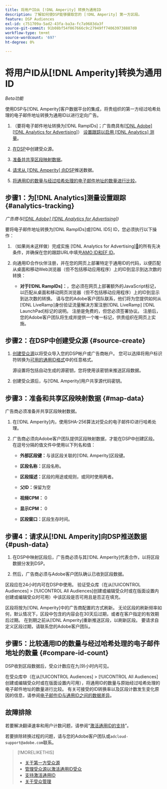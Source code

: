 ```yaml
---
title: 将用户ID从 [!DNL Amperity] 转换为通用ID
description: 了解如何使DSP能够摄取您的 [!DNL Amperity] 第一方区段。
feature: DSP Audiences
exl-id: c751709a-5ad2-43fa-ba3a-fc7a9683da3f
source-git-commit: 91b08bf54f067666c9c27949ff740639738887d0
workflow-type: tm+mt
source-wordcount: '697'
ht-degree: 0%

---
```


# 将用户ID从[!DNL Amperity]转换为通用ID

*Beta功能*

使用DSP与[!DNL Amperity]客户数据平台的集成，将贵组织的第一方经过哈希处理的电子邮件地址转换为通用ID以进行定向广告。

1. （要将电子邮件地址转换为[!DNL RampIDs]<!-- or [!DNL ID5] IDs -->；广告商具有[[!DNL Adobe] [!DNL Analytics for Advertising]](/help/integrations/analytics/overview.md)） [设置跟踪以启用 [!DNL Analytics] 测量](#analytics-tracking)。

1. [在DSP](#source-create)中创建受众源。

1. [准备并共享区段映射数据](#map-data)。

1. [请求从 [!DNL Amperity] 向DSP](#push-data)推送数据。

1. [将通用ID的数量与经过哈希处理的电子邮件地址的数量进行比较](#compare-id-count)。

## 步骤1：为[!DNL Analytics]测量设置跟踪 {#analytics-tracking}

*广告商与[[!DNL Adobe] [!DNL Analytics for Advertising]](/help/integrations/analytics/overview.md))*

要将电子邮件地址转换为[!DNL RampIDs]或[!DNL ID5] ID，您必须执行以下操作：

1. （如果尚未这样做）完成实施 [!DNL Analytics for Advertising][&#128279;](/help/integrations/analytics/prerequisites.md)的所有先决条件，并确保在您的跟踪URL中填充[AMO ID和EF ID](/help/integrations/analytics/ids.md)。

1. 向通用ID合作伙伴注册，并在您的网页上部署特定于通用ID的代码，以便匹配从桌面和移动Web浏览器（但不包括移动应用程序）上的ID到显示到达次数的转换：

   * **对于[!DNL RampIDs]：**，您必须在网页上部署额外的JavaScript标记，以匹配从桌面和移动网页浏览器（但不包括移动应用程序）上的ID到显示到达次数的转换。 请与您的Adobe客户团队联系，他们将为您提供如何从[!DNL LiveRamp]身份验证流量解决方案注册[!DNL LiveRamp] [!DNL LaunchPad]标记的说明。 注册是免费的，但您必须签署协议。 注册后，您的Adobe客户团队将生成并提供一个唯一标记，供贵组织在网页上实施。

## 步骤2：在DSP中创建受众源 {#source-create}

1. [创建受众源](source-manage.md)以将受众导入您的DSP帐户或广告商帐户。 您可以选择将用户标识符转换为[可用的通用ID格式](source-about.md)中的任意格式。

   源设置将包括自动生成的源密钥，您将使用该密钥来推送区段数据。

1. 创建受众源后，与[!DNL Amperity]用户共享源代码密钥。

## 步骤3：准备和共享区段映射数据 {#map-data}

广告商必须准备并共享区段映射数据。

1. 在[!DNL Amperity]内，使用SHA-256算法对受众的电子邮件ID进行哈希处理。

1. 广告商必须向Adobe客户团队提供区段映射数据，才能在DSP中创建区段。 在逗号分隔的值文件中使用以下列名和值：

   * **外部区段键：**&#x200B;与该区段关联的[!DNL Amperity]区段键。

   * **区段名称：**&#x200B;区段名称。

   * **区段描述：**&#x200B;区段的用途或规则，或同时使用两者。

   * **父ID：**&#x200B;保留为空

   * **视频CPM：** 0

   * **显示CPM：** 0

   * **区段窗口：**&#x200B;区段生存时间。

## 步骤4：请求从[!DNL Amperity]向DSP推送数据 {#push-data}

1. 在DSP中映射区段后，广告商必须与其[!DNL Amperity]代表合作，以将区段数据分发到DSP。

1. 然后，广告商必须与Adobe客户团队确认已收到区段数据。

区段应在24小时内可在DSP中使用。 验证受众库（在从[!UICONTROL Audiences] > [!UICONTROL All Audiences]创建或编辑受众时或在版面设置内创建或编辑受众时可用）中该区段是否可用且是否正在填充。

区段将按为[!DNL Amperity]中的广告商配置的方式刷新。 无论区段的刷新频率如何，默认情况下，区段中包含的内容会在30天后过期，或者在客户指定的有效期后过期。 在到期之前从[!DNL Amperity]重新推送区段，以刷新区段。 要请求自定义区段过期，请联系您的Adobe客户团队。

## 步骤5：比较通用ID的数量与经过哈希处理的电子邮件地址的数量 {#compare-id-count}

DSP收到区段数据后，受众计数应在九(9)小时内可见。

在受众库中（在从[!UICONTROL Audiences] > [!UICONTROL All Audiences]创建或编辑受众时或在版面设置内可用），将通用ID的数量与原始经过哈希处理的电子邮件地址的数量进行比较。 有关可接受的ID转换率以及区段计数发生变化原因的信息，请参阅[电子邮件ID与通用ID之间的数据差异](#universal-ids-data-variances)。

## 故障排除

若要解决翻译速率和用户计数问题，请参阅“[激活通用ID的支持](/help/dsp/audiences/universal-ids.md)”。

若要排除转换过程的问题，请与您的Adobe客户团队或`adcloud-support@adobe.com`联系。

>[!MORELIKETHIS]
>
>* [关于第一方受众源](/help/dsp/audiences/sources/source-about.md)
>* [管理受众源以激活通用ID受众](source-manage.md)
>* [支持激活通用ID](/help/dsp/audiences/universal-ids.md)
>* [关于受众管理](/help/dsp/audiences/audience-about.md)
